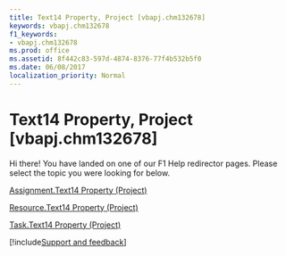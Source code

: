 ```yaml
---
title: Text14 Property, Project [vbapj.chm132678]
keywords: vbapj.chm132678
f1_keywords:
- vbapj.chm132678
ms.prod: office
ms.assetid: 8f442c83-597d-4874-8376-77f4b532b5f0
ms.date: 06/08/2017
localization_priority: Normal
---
```



# Text14 Property, Project [vbapj.chm132678]

Hi there! You have landed on one of our F1 Help redirector pages. Please select the topic you were looking for below.

[Assignment.Text14 Property (Project)](https://msdn.microsoft.com/library/44456fa9-47c5-d8a7-0bcc-f01d9cd08344%28Office.15%29.aspx)

[Resource.Text14 Property (Project)](https://msdn.microsoft.com/library/1bc8f86e-788b-30cd-34f6-b1923712b3e2%28Office.15%29.aspx)

[Task.Text14 Property (Project)](https://msdn.microsoft.com/library/113612ad-27fb-db22-6aaa-ad42628f933b%28Office.15%29.aspx)

[!include[Support and feedback](~/includes/feedback-boilerplate.md)]